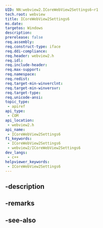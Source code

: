 ```yaml
---
UID: NN:webview2.ICoreWebView2Settings6~r1
tech.root: webview
title: ICoreWebView2Settings6
ms.date: 
targetos: Windows
description: 
prerelease: false
req.assembly: 
req.construct-type: iface
req.ddi-compliance: 
req.header: webview2.h
req.idl: 
req.include-header: 
req.max-support: 
req.namespace: 
req.redist: 
req.target-min-winverclnt: 
req.target-min-winversvr: 
req.target-type: 
req.unicode-ansi: 
topic_type:
 - apiref
api_type:
 - COM
api_location:
 - webview2.h
api_name:
 - ICoreWebView2Settings6
f1_keywords:
 - ICoreWebView2Settings6
 - webview2/ICoreWebView2Settings6
dev_langs:
 - c++
helpviewer_keywords:
 - ICoreWebView2Settings6
---
```


## -description

## -remarks

## -see-also

